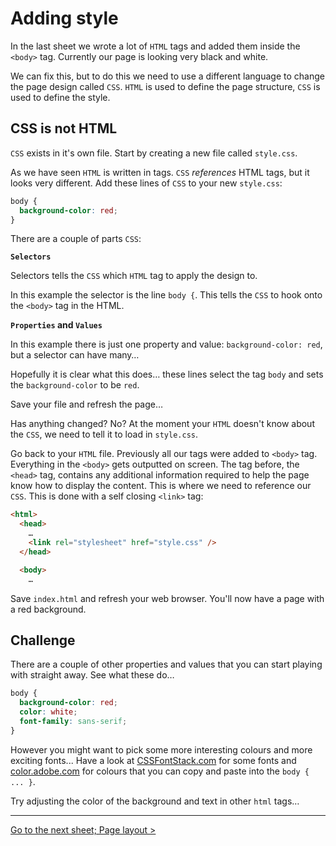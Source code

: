 # Adding style

In the last sheet we wrote a lot of `HTML` tags and added them inside the `<body>` tag. Currently our page is looking very black and white.

We can fix this, but to do this we need to use a different language to change the page design called `CSS`. `HTML` is used to define the page structure, `CSS` is used to define the style.

## CSS is not HTML

`CSS` exists in it's own file. Start by creating a new file called `style.css`.

As we have seen `HTML` is written in tags. `CSS` _references_ HTML tags, but it looks very different. Add these lines of `CSS` to your new `style.css`:

```css
body {
  background-color: red;
}
```

There are a couple of parts `CSS`:

**`Selectors`**

Selectors tells the `CSS` which `HTML` tag to apply the design to.

In this example the selector is the line `body {`. This tells the `CSS` to hook onto the `<body>` tag in the HTML.

**`Properties` and `Values`**

In this example there is just one property and value: `background-color: red`, but a selector can have many…

Hopefully it is clear what this does… these lines select the tag `body` and sets the `background-color` to be `red`.

Save your file and refresh the page…

Has anything changed? No? At the moment your `HTML` doesn't know about the `CSS`, we need to tell it to load in `style.css`.

Go back to your `HTML` file. Previously all our tags were added to `<body>` tag. Everything in the `<body>` gets outputted on screen. The tag before, the `<head>` tag, contains any additional information required to help the page know how to display the content. This is where we need to reference our `CSS`. This is done with a self closing `<link>` tag:

```html
<html>
  <head>
    …
    <link rel="stylesheet" href="style.css" />
  </head>

  <body>
    …
```

Save `index.html` and refresh your web browser. You'll now have a page with a red background.

## Challenge

There are a couple of other properties and values that you can start playing with straight away. See what these do…

```CSS
body {
  background-color: red;
  color: white;
  font-family: sans-serif;
}
```

However you might want to pick some more interesting colours and more exciting fonts... Have a look at [CSSFontStack.com](http://cssfontstack.com) for some fonts and [color.adobe.com](http://color.adobe.com) for colours that you can copy and paste into the `body { ... }`.

Try adjusting the color of the background and text in other `html` tags…

---

[Go to the next sheet; Page layout >](2.1-page-layout.md)   
